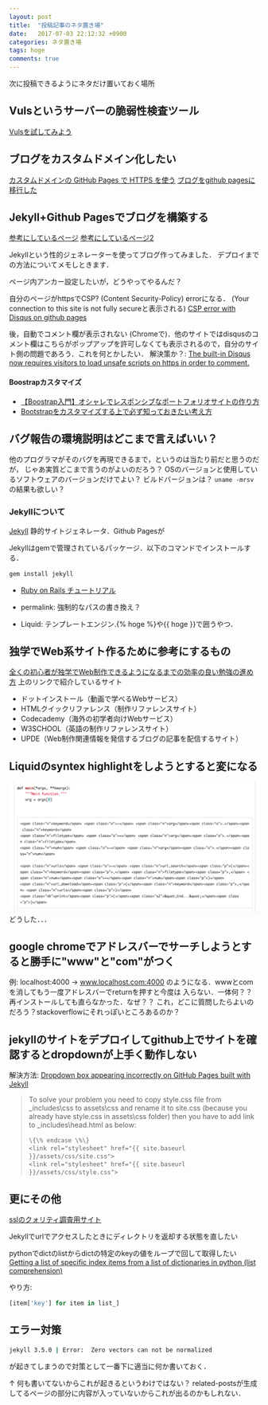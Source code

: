 ```yaml
---
layout: post
title:  "投稿記事のネタ置き場"
date:   2017-07-03 22:12:32 +0900
categories: ネタ置き場
tags: hoge
comments: true
---
```

次に投稿できるようにネタだけ置いておく場所

## Vulsというサーバーの脆弱性検査ツール
[Vulsを試してみよう](https://toe.bbtower.co.jp/20160623/645/)


## ブログをカスタムドメイン化したい
[カスタムドメインの GitHub Pages で HTTPS を使う](http://qiita.com/superbrothers/items/95e5723e9bd320094537)
[ブログをgithub pagesに移行した](http://blog.calcurio.com/pelican-github-pages.html)


## Jekyll+Github Pagesでブログを構築する
[参考にしているページ](http://morizyun.github.io/blog/jekyll-blog-github-page/)
[参考にしているページ2](http://melborne.github.io/2013/05/20/now-the-time-to-start-jekyll/)

Jekyllという性的ジェネレーターを使ってブログ作ってみました．
デプロイまでの方法についてメモしときます．

ページ内アンカー設定したいが，どうやってやるんだ？

自分のページがhttpsでCSP? (Content Security-Policy) errorになる．
(Your connection to this site is not fully secureと表示される)
[CSP error with Disqus on github pages](https://stackoverflow.com/questions/41530097/csp-error-with-disqus-on-github-pages)

後，自動でコメント欄が表示されない (Chromeで)．他のサイトではdisqusのコメント欄はこちらがポップアップを許可しなくても表示されるので，自分のサイト側の問題であろう．これを何とかしたい．
解決策か？: [The built-in Disqus now requires visitors to load unsafe scripts on https in order to comment. ](https://github.com/plusjade/jekyll-bootstrap/issues/306)


#### Boostrapカスタマイズ
- [【Boostrap入門】オシャレでレスポンシブなポートフォリオサイトの作り方](https://creive.me/archives/9316/)
- [Bootstrapをカスタマイズする上で必ず知っておきたい考え方](http://blog.yuhiisk.com/archive/2016/03/22/customize-the-css-of-bootstrap.html)



## バグ報告の環境説明はどこまで言えばいい？
他のプログラマがそのバグを再現できるまで，というのは当たり前だと思うのだが，
じゃあ実質どこまで言うのがよいのだろう？
OSのバージョンと使用しているソフトウェアのバージョンだけでよい？
ビルドバージョンは？
`uname -mrsv`の結果も欲しい？



### Jekyllについて
[Jekyll](https://jekyllrb.com/) 静的サイトジェネレータ．Github Pagesが

Jekyllはgemで管理されているパッケージ．以下のコマンドでインストールする．

```sh
gem install jekyll
```

- [Ruby on Rails チュートリアル](https://railstutorial.jp/chapters/beginning?version=5.0#cha-beginning)


- permalink: 強制的なパスの書き換え？
- Liquid: テンプレートエンジン.\{\% hoge \%\}や\{\{ hoge \}\}で囲うやつ．



## 独学でWeb系サイト作るために参考にするもの

[全くの初心者が独学でWeb制作できるようになるまでの効率の良い勉強の進め方](https://creive.me/archives/9157/)
上のリンクで紹介しているサイト

- ドットインストール（動画で学べるWebサービス）
- HTMLクイックリファレンス（制作リファレンスサイト）
- Codecademy（海外の初学者向けWebサービス）
- W3SCHOOL（英語の制作リファレンスサイト）
- UPDE（Web制作関連情報を発信するブログの記事を配信するサイト）


## Liquidのsyntex highlightをしようとすると変になる

![liquid-error](/assets/img/neta/liquid_error.png)
どうした．．．


## google chromeでアドレスバーでサーチしようとすると勝手に"www"と"com"がつく
例:
localhost:4000 → www.localhost.com:4000
のようになる．wwwとcomを消してもう一度アドレスバーでreturnを押すと今度は
入らない．一体何？？
再インストールしても直らなかった．なぜ？？
これ，どこに質問したらよいのだろう？stackoverflowにそれっぽいところあるのか？

## jekyllのサイトをデプロイしてgithub上でサイトを確認するとdropdownが上手く動作しない
解決方法: [Dropdown box appearing incorrectly on GitHub Pages built with Jekyll](https://stackoverflow.com/questions/43841922/dropdown-box-appearing-incorrectly-on-github-pages-built-with-jekyll)

> To solve your problem you need to copy style.css file from \_includes\css to assets\css and rename it to site.css (because you already have style.css in assets\css folder) then you have to add link to \_includes\head.html as below:
>
>     \{\% endcase \%\}
>     <link rel="stylesheet" href="{{ site.baseurl }}/assets/css/site.css">
>     <link rel="stylesheet" href="{{ site.baseurl }}/assets/css/style.css">
>
> <!-- Font Awesome -->


## 更にその他

[sslのクォリティ調査用サイト](https://www.ssllabs.com/ssltest/analyze.html?d=www.cslab.co.jp)

Jekyllでurlでアクセスしたときにディレクトリを返却する状態を直したい

pythonでdictのlistからdictの特定のkeyの値をループで回して取得したい
[Getting a list of specific index items from a list of dictionaries in python (list comprehension)](https://stackoverflow.com/questions/940442/getting-a-list-of-specific-index-items-from-a-list-of-dictionaries-in-python-li)

やり方:

```python
[item['key'] for item in list_]
```



## エラー対策

```sh
jekyll 3.5.0 | Error:  Zero vectors can not be normalized
```

が起きてしまうので対策として一番下に適当に何か書いておく．

↑
何も書いてないからこれが起きるというわけではない？
related-postsが生成してるページの部分に内容が入っていないからこれが出るのかもしれない．

